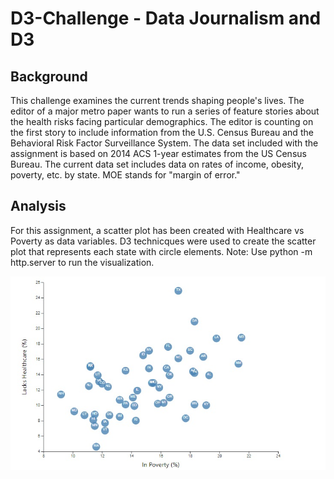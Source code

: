 # D3-Challenge - Data Journalism and D3

## Background
This challenge examines the current trends shaping people's lives.  The editor of a major metro paper wants to run a series of feature stories about the health risks facing particular demographics. The editor is counting on the first story to include information from the U.S. Census Bureau and the Behavioral Risk Factor Surveillance System.
The data set included with the assignment is based on 2014 ACS 1-year estimates from the US Census Bureau. The current data set includes data on rates of income, obesity, poverty, etc. by state. MOE stands for "margin of error."

## Analysis
For this assignment, a scatter plot has been created with Healthcare vs Poverty as data variables.  D3 technicques were used to create the scatter plot that represents each state with circle elements.  Note:   Use python -m http.server to run the visualization. 

![image_1](https://github.com/christypatrick/D3-Challenge/blob/main/D3_data_journalism/assets/images/Poverty%20vs%20Healthcare%20Screenshot.jpg)

